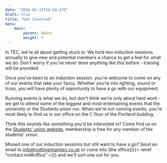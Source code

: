 ```yaml
---
date: "2016-01-13T14:50:17Z"
draft: true
title: "Get Involved"
menu:
    main:
        parent: About
        weight: 3
---
```


In TEC, we're all about getting stuck in. We hold two induction sessions annually to give new and potential members a chance to get a feel for what we do. Don't worry if you've never done anything like this before - training will be provided. 

Once you've been to an induction session, you're welcome to come on any of our events that take your fancy. Whether you're into lighting, sound or truss, you will have plenty of opportunity to have a go with our equipment.

Running events is what we do, but don't think we're only about hard work - we get to attend some of the biggest and most entertaining events that the university or the Students union run. When we're not running events, you're most likely to find us in our office on the C floor of the Portland building.

Think this sounds like something you'd be interested in? Come find us on the [Students' union website](http://www.su.nottingham.ac.uk/student-media-groups/TEC/), membership is free for any member of the students' union. 

Missed one of our induction sessions but still want to have a go? Send an email to [info@nottingnhamtec.co.uk](mailto:info@nottingnhamtec.co.uk) or come into [the office]({{< relref "contact.md#office" >}}) and we'll sort one out for you. 
